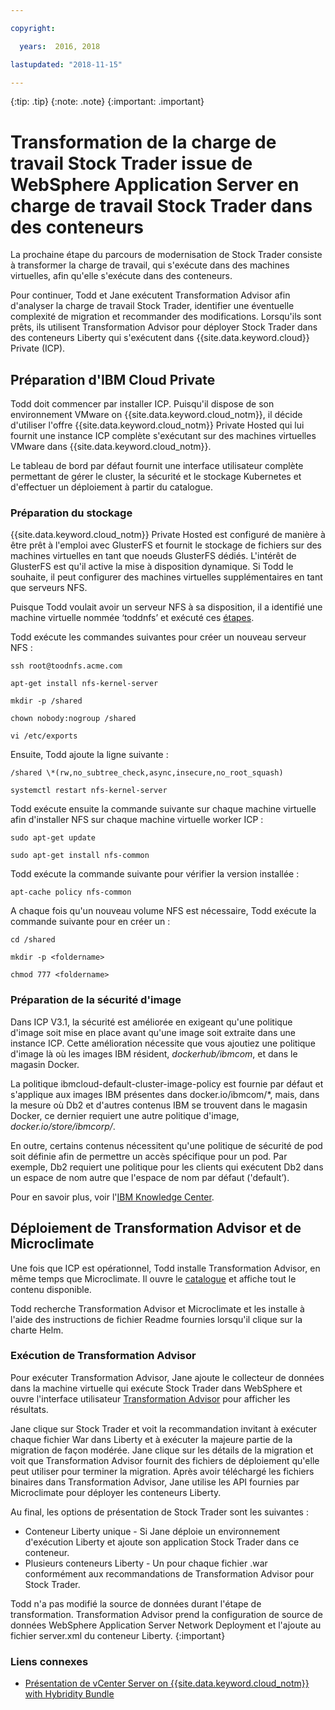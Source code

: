 ```yaml
---

copyright:

  years:  2016, 2018

lastupdated: "2018-11-15"

---
```


{:tip: .tip}
{:note: .note}
{:important: .important}

# Transformation de la charge de travail Stock Trader issue de WebSphere Application Server en charge de travail Stock Trader dans des conteneurs

La prochaine étape du parcours de modernisation de Stock Trader consiste à transformer la charge de travail, qui s'exécute dans des machines virtuelles, afin qu'elle s'exécute dans des conteneurs. 

Pour continuer, Todd et Jane exécutent Transformation Advisor afin d'analyser la charge de travail Stock Trader, identifier une éventuelle complexité de migration et recommander des modifications. Lorsqu'ils sont prêts, ils utilisent Transformation Advisor pour déployer Stock Trader dans des conteneurs Liberty qui s'exécutent dans {{site.data.keyword.cloud}} Private (ICP).

## Préparation d'IBM Cloud Private

Todd doit commencer par installer ICP. Puisqu'il dispose de son environnement VMware on {{site.data.keyword.cloud_notm}}, il décide d'utiliser l'offre {{site.data.keyword.cloud_notm}} Private Hosted qui lui fournit une instance ICP complète s'exécutant sur des machines virtuelles VMware dans {{site.data.keyword.cloud_notm}}.

Le tableau de bord par défaut fournit une interface utilisateur complète permettant de gérer le cluster, la sécurité et le stockage Kubernetes et d'effectuer un déploiement à partir du catalogue. 

### Préparation du stockage

{{site.data.keyword.cloud_notm}} Private Hosted est configuré de manière à être prêt à l'emploi avec GlusterFS et fournit le stockage de fichiers sur des machines virtuelles en tant que noeuds GlusterFS dédiés. L'intérêt de GlusterFS est qu'il active la mise à disposition dynamique. Si Todd le souhaite, il peut configurer des machines virtuelles supplémentaires en tant que serveurs NFS. 

Puisque Todd voulait avoir un serveur NFS à sa disposition, il a identifié une machine virtuelle nommée ‘toddnfs’ et exécuté ces [étapes](https://help.ubuntu.com/community/SettingUpNFSHowTo).

Todd exécute les commandes suivantes pour créer un nouveau serveur NFS :

`ssh root@toodnfs.acme.com`

`apt-get install nfs-kernel-server`

`mkdir -p /shared`

`chown nobody:nogroup /shared`

`vi /etc/exports`

Ensuite, Todd ajoute la ligne suivante :

`/shared \*(rw,no_subtree_check,async,insecure,no_root_squash)`

`systemctl restart nfs-kernel-server`

Todd exécute ensuite la commande suivante sur chaque machine virtuelle afin d'installer NFS sur chaque machine virtuelle worker ICP :

`sudo apt-get update`

`sudo apt-get install nfs-common`

Todd exécute la commande suivante pour vérifier la version installée :

`apt-cache policy nfs-common`

A chaque fois qu'un nouveau volume NFS est nécessaire, Todd exécute la commande suivante pour en créer un :

`cd /shared`

`mkdir -p <foldername>`

`chmod 777 <foldername>`

### Préparation de la sécurité d'image

Dans ICP V3.1, la sécurité est améliorée en exigeant qu'une politique d'image soit mise en place avant qu'une image soit extraite dans une instance ICP. Cette amélioration nécessite que vous ajoutiez une politique d'image là où les images IBM résident, *dockerhub/ibmcom*, et dans le magasin Docker. 

La politique ibmcloud-default-cluster-image-policy est fournie par défaut et s'applique aux images IBM présentes dans docker.io/ibmcom/\*, mais, dans la mesure où Db2 et d'autres contenus IBM se trouvent dans le magasin Docker, ce dernier requiert une autre politique d'image, *docker.io/store/ibmcorp/*. 

En outre, certains contenus nécessitent qu'une politique de sécurité de pod soit définie afin de permettre un accès spécifique pour un pod. Par exemple, Db2 requiert une politique pour les clients qui exécutent Db2 dans un espace de nom autre que l'espace de nom par défaut ('default’).

Pour en savoir plus, voir l'[IBM Knowledge Center](https://www.ibm.com/support/knowledgecenter/SSBS6K_3.1.0/manage_cluster/enable_pod_security.html).

## Déploiement de Transformation Advisor et de Microclimate

Une fois que ICP est opérationnel, Todd installe Transformation Advisor, en même temps que Microclimate. Il ouvre le [catalogue](https://www.ibm.com/cloud/private/developer) et affiche tout le contenu disponible. 

Todd recherche Transformation Advisor et Microclimate et les installe à l'aide des instructions de fichier Readme fournies lorsqu'il clique sur la charte Helm. 

### Exécution de Transformation Advisor

Pour exécuter Transformation Advisor, Jane ajoute le collecteur de données dans la machine virtuelle qui exécute Stock Trader dans WebSphere et ouvre l'interface utilisateur [Transformation
Advisor](https://developer.ibm.com/recipes/tutorials/using-the-transformation-advisor-on-ibm-cloud-private/) pour afficher les résultats. 

Jane clique sur Stock Trader et voit la recommandation invitant à exécuter chaque fichier War dans Liberty et à exécuter la majeure partie de la migration de façon modérée. Jane clique sur les détails de la migration et voit que Transformation Advisor fournit des fichiers de déploiement qu'elle peut utiliser pour terminer la migration. Après avoir téléchargé les fichiers binaires dans Transformation Advisor, Jane utilise les API fournies par Microclimate pour déployer les conteneurs Liberty. 

Au final, les options de présentation de Stock Trader sont les suivantes :
* Conteneur Liberty unique - Si Jane déploie un environnement d'exécution Liberty et ajoute son application Stock Trader dans ce conteneur. 
* Plusieurs conteneurs Liberty - Un pour chaque fichier .war conformément aux recommandations de Transformation Advisor pour Stock Trader.

Todd n'a pas modifié la source de données durant l'étape de transformation. Transformation Advisor prend la configuration de source de données WebSphere Application Server Network Deployment et l'ajoute au fichier server.xml du conteneur Liberty.
{:important}

### Liens connexes

* [Présentation de vCenter Server on {{site.data.keyword.cloud_notm}} with Hybridity Bundle](../vcs/vcs-hybridity-intro.html)
